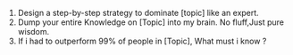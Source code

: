 1. Design a step-by-step strategy to dominate [topic] like an expert.
2. Dump your entire Knowledge on [Topic] into my brain. No fluff,Just pure wisdom.
3. If i had to outperform 99% of people in [Topic], What must i know ?